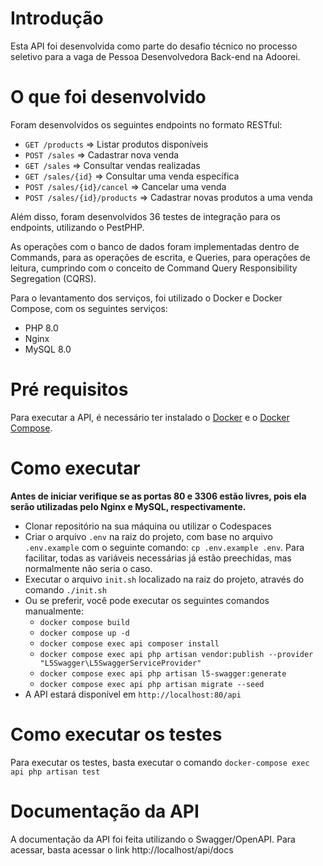 # Introdução

Esta API foi desenvolvida como parte do desafio técnico no processo seletivo para a vaga de Pessoa Desenvolvedora Back-end na Adoorei.

# O que foi desenvolvido
Foram desenvolvidos os seguintes endpoints no formato RESTful:
- `GET /products`             => Listar produtos disponíveis
- `POST /sales`               => Cadastrar nova venda
- `GET /sales`                => Consultar vendas realizadas
- `GET /sales/{id}`           => Consultar uma venda específica
- `POST /sales/{id}/cancel`   => Cancelar uma venda
- `POST /sales/{id}/products` => Cadastrar novas produtos a uma venda

Além disso, foram desenvolvidos 36 testes de integração para os endpoints, utilizando o PestPHP.

As operações com o banco de dados foram implementadas dentro de Commands, para as operações de escrita, e Queries, para operações de leitura, cumprindo com o conceito de Command Query Responsibility Segregation (CQRS).

Para o levantamento dos serviços, foi utilizado o Docker e Docker Compose, com os seguintes serviços:
- PHP 8.0
- Nginx
- MySQL 8.0

# Pré requisitos
Para executar a API, é necessário ter instalado o [Docker](https://docs.docker.com/get-docker/) e o [Docker Compose](https://docs.docker.com/compose/install/).

# Como executar
**Antes de iniciar verifique se as portas 80 e 3306 estão livres, pois ela serão utilizadas pelo Nginx e MySQL, respectivamente.**

- Clonar repositório na sua máquina ou utilizar o Codespaces
- Criar o arquivo `.env` na raiz do projeto, com base no arquivo `.env.example` com o seguinte comando: `cp .env.example .env`. Para facilitar, todas as variáveis necessárias já estão preechidas, mas normalmente não seria o caso.
- Executar o arquivo `init.sh` localizado na raiz do projeto, através do comando `./init.sh`
- Ou se preferir, você pode executar os seguintes comandos manualmente:
  - `docker compose build`
  - `docker compose up -d`
  - `docker compose exec api composer install`
  - `docker compose exec api php artisan vendor:publish --provider "L5Swagger\L5SwaggerServiceProvider"`
  - `docker compose exec api php artisan l5-swagger:generate`
  - `docker compose exec api php artisan migrate --seed`
- A API estará disponível em `http://localhost:80/api`

# Como executar os testes
Para executar os testes, basta executar o comando `docker-compose exec api php artisan test`

# Documentação da API
A documentação da API foi feita utilizando o Swagger/OpenAPI. Para acessar, basta acessar o link http://localhost/api/docs



